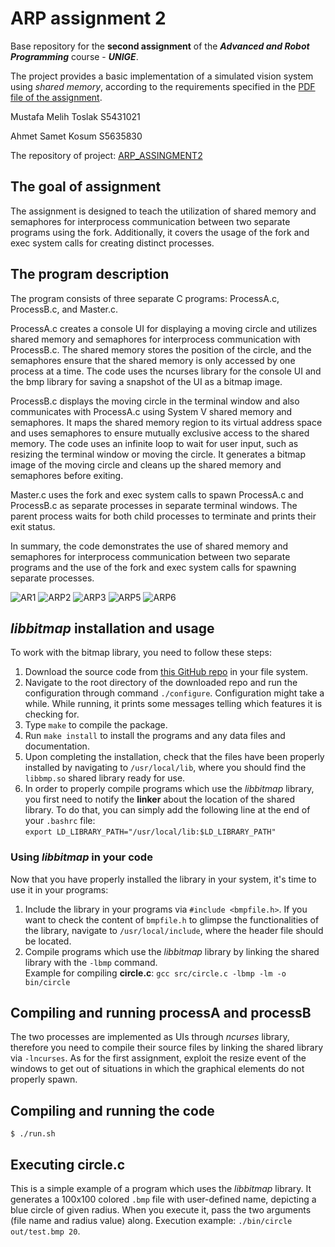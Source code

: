 # ARP assignment 2

Base repository for the **second assignment** of the **_Advanced and Robot Programming_** course - **_UNIGE_**.

The project provides a basic implementation of a simulated vision system using _shared memory_, according to the requirements specified in the [PDF file of the assignment](second_assignment.pdf).

Mustafa Melih Toslak   S5431021

Ahmet Samet Kosum      S5635830

The repository of project: [ARP_ASSINGMENT2](https://github.com/sametkosum/ARP_ASSIGNMENT2)

## The goal of assignment 

The assignment is designed to teach the utilization of shared memory and semaphores for interprocess communication between two separate programs using the fork. Additionally, it covers the usage of the fork and exec system calls for creating distinct processes.

## The program description

The program consists of three separate C programs: ProcessA.c, ProcessB.c, and Master.c.

ProcessA.c creates a console UI for displaying a moving circle and utilizes shared memory and semaphores for interprocess communication with ProcessB.c. The shared memory stores the position of the circle, and the semaphores ensure that the shared memory is only accessed by one process at a time. The code uses the ncurses library for the console UI and the bmp library for saving a snapshot of the UI as a bitmap image.

ProcessB.c displays the moving circle in the terminal window and also communicates with ProcessA.c using System V shared memory and semaphores. It maps the shared memory region to its virtual address space and uses semaphores to ensure mutually exclusive access to the shared memory. The code uses an infinite loop to wait for user input, such as resizing the terminal window or moving the circle. It generates a bitmap image of the moving circle and cleans up the shared memory and semaphores before exiting.

Master.c uses the fork and exec system calls to spawn ProcessA.c and ProcessB.c as separate processes in separate terminal windows. The parent process waits for both child processes to terminate and prints their exit status.

In summary, the code demonstrates the use of shared memory and semaphores for interprocess communication between two separate programs and the use of the fork and exec system calls for spawning separate processes.



![AR1](https://user-images.githubusercontent.com/117012520/218318270-031f26a6-99ed-44dc-ae5e-2f98b096d937.PNG)
![ARP2](https://user-images.githubusercontent.com/117012520/218318275-ea471b31-7414-4656-b32d-52a2de05a6f9.PNG)
![ARP3](https://user-images.githubusercontent.com/117012520/218318279-d954bebf-036a-45a1-ac26-156b8b12c1c8.PNG)
![ARP5](https://user-images.githubusercontent.com/117012520/218318282-9153188c-aab7-478d-aaba-1badd5062d0a.PNG)
![ARP6](https://user-images.githubusercontent.com/117012520/218318287-4f295af8-8beb-41d4-8491-506f6aa89567.PNG)


## *libbitmap* installation and usage
To work with the bitmap library, you need to follow these steps:
1. Download the source code from [this GitHub repo](https://github.com/draekko/libbitmap.git) in your file system.
2. Navigate to the root directory of the downloaded repo and run the configuration through command ```./configure```. Configuration might take a while.  While running, it prints some messages telling which features it is checking for.
3. Type ```make``` to compile the package.
4. Run ```make install``` to install the programs and any data files and documentation.
5. Upon completing the installation, check that the files have been properly installed by navigating to ```/usr/local/lib```, where you should find the ```libbmp.so``` shared library ready for use.
6. In order to properly compile programs which use the *libbitmap* library, you first need to notify the **linker** about the location of the shared library. To do that, you can simply add the following line at the end of your ```.bashrc``` file:      
```export LD_LIBRARY_PATH="/usr/local/lib:$LD_LIBRARY_PATH"```
### Using *libbitmap* in your code
Now that you have properly installed the library in your system, it's time to use it in your programs:
1. Include the library in your programs via ```#include <bmpfile.h>```. If you want to check the content of ```bmpfile.h``` to glimpse the functionalities of the library, navigate to ```/usr/local/include```, where the header file should be located.
2. Compile programs which use the *libbitmap* library by linking the shared library with the ```-lbmp``` command.     
Example for compiling **circle.c**: ```gcc src/circle.c -lbmp -lm -o bin/circle``` 

## Compiling and running **processA** and **processB**
The two processes are implemented as UIs through *ncurses* library, therefore you need to compile their source files by linking the shared library via ```-lncurses```. As for the first assignment, exploit the resize event of the windows to get out of situations in which the graphical elements do not properly spawn.

## Compiling and running the code

```console
$ ./run.sh
```

## Executing **circle.c**
This is a simple example of a program which uses the *libbitmap* library. It generates a 100x100 colored `.bmp` file with user-defined name, depicting a blue circle of given radius. When you execute it, pass the two arguments (file name and radius value) along. Execution example: ```./bin/circle out/test.bmp 20```.

